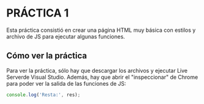 
# PRÁCTICA 1

Esta práctica consistió en crear una página HTML muy básica con estilos y archivo de JS para ejecutar algunas funciones.

## Cómo ver la práctica

Para ver la práctica, sólo hay que descargar los archivos y ejecutar Live Serverde Visual Studio. Además, hay que abrir el "inspeccionar" de Chrome para poder ver la salida de las funciones de JS:

```javascript
console.log('Resta:', res);

